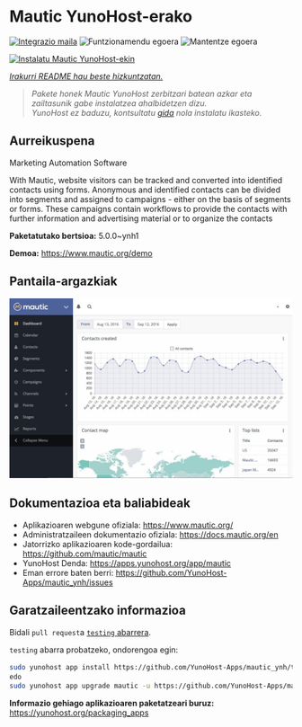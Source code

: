 <!--
Ohart ongi: README hau automatikoki sortu da <https://github.com/YunoHost/apps/tree/master/tools/readme_generator>ri esker
EZ editatu eskuz.
-->

# Mautic YunoHost-erako

[![Integrazio maila](https://dash.yunohost.org/integration/mautic.svg)](https://dash.yunohost.org/appci/app/mautic) ![Funtzionamendu egoera](https://ci-apps.yunohost.org/ci/badges/mautic.status.svg) ![Mantentze egoera](https://ci-apps.yunohost.org/ci/badges/mautic.maintain.svg)

[![Instalatu Mautic YunoHost-ekin](https://install-app.yunohost.org/install-with-yunohost.svg)](https://install-app.yunohost.org/?app=mautic)

*[Irakurri README hau beste hizkuntzatan.](./ALL_README.md)*

> *Pakete honek Mautic YunoHost zerbitzari batean azkar eta zailtasunik gabe instalatzea ahalbidetzen dizu.*  
> *YunoHost ez baduzu, kontsultatu [gida](https://yunohost.org/install) nola instalatu ikasteko.*

## Aurreikuspena

Marketing Automation Software

With Mautic, website visitors can be tracked and converted into identified contacts using forms. Anonymous and identified contacts can be divided into segments and assigned to campaigns - either on the basis of segments or forms. These campaigns contain workflows to provide the contacts with further information and advertising material or to organize the contacts

**Paketatutako bertsioa:** 5.0.0~ynh1

**Demoa:** <https://www.mautic.org/demo>

## Pantaila-argazkiak

![Mautic(r)en pantaila-argazkia](./doc/screenshots/mautic-Screenshots.jpg)

## Dokumentazioa eta baliabideak

- Aplikazioaren webgune ofiziala: <https://www.mautic.org/>
- Administratzaileen dokumentazio ofiziala: <https://docs.mautic.org/en>
- Jatorrizko aplikazioaren kode-gordailua: <https://github.com/mautic/mautic>
- YunoHost Denda: <https://apps.yunohost.org/app/mautic>
- Eman errore baten berri: <https://github.com/YunoHost-Apps/mautic_ynh/issues>

## Garatzaileentzako informazioa

Bidali `pull request`a [`testing` abarrera](https://github.com/YunoHost-Apps/mautic_ynh/tree/testing).

`testing` abarra probatzeko, ondorengoa egin:

```bash
sudo yunohost app install https://github.com/YunoHost-Apps/mautic_ynh/tree/testing --debug
edo
sudo yunohost app upgrade mautic -u https://github.com/YunoHost-Apps/mautic_ynh/tree/testing --debug
```

**Informazio gehiago aplikazioaren paketatzeari buruz:** <https://yunohost.org/packaging_apps>
